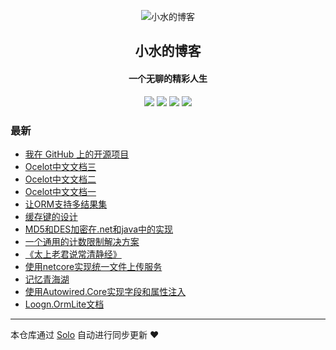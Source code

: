 <p align="center"><img alt="小水的博客" src="https://img.hacpai.com/file/2019/06/WechatIMG5gaitubao64x64-2c7c81e4.jpg"></p><h2 align="center">
小水的博客
</h2>

<h4 align="center">一个无聊的精彩人生</h4>
<p align="center"><a title="小水的博客" target="_blank" href="https://github.com/loogn/solo-blog"><img src="https://img.shields.io/github/last-commit/loogn/solo-blog.svg?style=flat-square&color=FF9900"></a>
<a title="GitHub repo size in bytes" target="_blank" href="https://github.com/loogn/solo-blog"><img src="https://img.shields.io/github/repo-size/loogn/solo-blog.svg?style=flat-square"></a>
<a title="Solo Version" target="_blank" href="https://github.com/b3log/solo/releases"><img src="https://img.shields.io/badge/solo-3.6.2-f1e05a.svg?style=flat-square&color=blueviolet"></a>
<a title="Hits" target="_blank" href="https://github.com/b3log/hits"><img src="https://hits.b3log.org/loogn/solo-blog.svg"></a></p>

### 最新

* [我在 GitHub 上的开源项目](http://www.loogn.net/my-github-repos)
* [Ocelot中文文档三](http://www.loogn.net/ocelot3)
* [Ocelot中文文档二](http://www.loogn.net/ocelot2)
* [Ocelot中文文档一](http://www.loogn.net/ocelot1)
* [让ORM支持多结果集](http://www.loogn.net/articles/2019/07/01/1561944940892.html)
* [缓存键的设计](http://www.loogn.net/cachekey)
* [MD5和DES加密在.net和java中的实现](http://www.loogn.net/articles/2019/07/01/1561944169447.html)
* [一个通用的计数限制解决方案](http://www.loogn.net/countlimit)
* [《太上老君说常清静经》](http://www.loogn.net/qingjingjing)
* [使用netcore实现统一文件上传服务](http://www.loogn.net/uploadserver)
* [记忆青海湖](http://www.loogn.net/qinghaihu)
* [使用Autowired.Core实现字段和属性注入](http://www.loogn.net/autowired)
* [Loogn.OrmLite文档](http://www.loogn.net/orm)



---

本仓库通过 [Solo](https://github.com/b3log/solo) 自动进行同步更新 ❤️ 